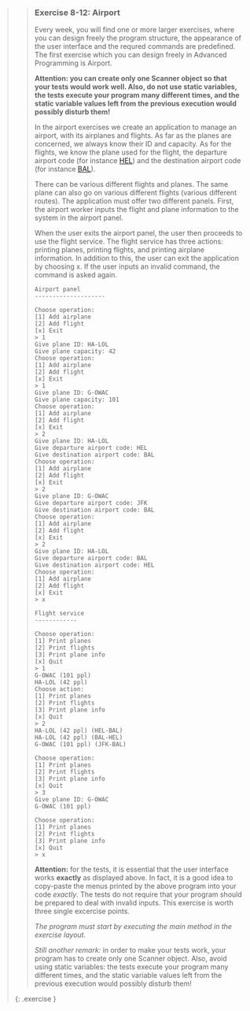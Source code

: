 >>### Exercise 8-12: Airport
>>
>> Every week, you will find one or more larger exercises, where you can design freely the program structure, the appearance of the user interface and the requred commands are predefined. The first exercise which you can design freely in Advanced Programming is Airport.
>>
>> **Attention: you can create only one Scanner object so that your tests would work well. Also, do not use static variables, the tests execute your program many different times, and the static variable values left from the previous execution would possibly disturb them!**
>>
>> In the airport exercises we create an application to manage an airport, with its airplanes and flights. As far as the planes are concerned, we always know their ID and capacity. As for the flights, we know the plane used for the flight, the departure airport code (for instance [HEL](http://en.wikipedia.org/wiki/Helsinki_Airport)) and the destination airport code (for instance [BAL](http://en.wikipedia.org/wiki/Batman_Airport)).
>>
>> There can be various different flights and planes. The same plane can also go on various different flights (various different routes). The application must offer two different panels. First, the airport worker inputs the flight and plane information to the system in the airport panel.
>>
>> When the user exits the airport panel, the user then proceeds to use the flight service. The flight service has three actions: printing planes, printing flights, and printing airplane information. In addition to this, the user can exit the application by choosing x. If the user inputs an invalid command, the command is asked again.
>>
>> ```output
>> Airport panel
>> --------------------
>>
>> Choose operation:
>> [1] Add airplane
>> [2] Add flight
>> [x] Exit
>> > 1
>> Give plane ID: HA-LOL
>> Give plane capacity: 42
>> Choose operation:
>> [1] Add airplane
>> [2] Add flight
>> [x] Exit
>> > 1
>> Give plane ID: G-OWAC
>> Give plane capacity: 101
>> Choose operation:
>> [1] Add airplane
>> [2] Add flight
>> [x] Exit
>> > 2
>> Give plane ID: HA-LOL
>> Give departure airport code: HEL
>> Give destination airport code: BAL
>> Choose operation:
>> [1] Add airplane
>> [2] Add flight
>> [x] Exit
>> > 2
>> Give plane ID: G-OWAC
>> Give departure airport code: JFK
>> Give destination airport code: BAL
>> Choose operation:
>> [1] Add airplane
>> [2] Add flight
>> [x] Exit
>> > 2
>> Give plane ID: HA-LOL
>> Give departure airport code: BAL
>> Give destination airport code: HEL
>> Choose operation:
>> [1] Add airplane
>> [2] Add flight
>> [x] Exit
>> > x
>>
>> Flight service
>> ------------
>>
>> Choose operation:
>> [1] Print planes
>> [2] Print flights
>> [3] Print plane info
>> [x] Quit
>> > 1
>> G-OWAC (101 ppl)
>> HA-LOL (42 ppl)
>> Choose action:
>> [1] Print planes
>> [2] Print flights
>> [3] Print plane info
>> [x] Quit
>> > 2
>> HA-LOL (42 ppl) (HEL-BAL)
>> HA-LOL (42 ppl) (BAL-HEL)
>> G-OWAC (101 ppl) (JFK-BAL)
>>
>> Choose operation:
>> [1] Print planes
>> [2] Print flights
>> [3] Print plane info
>> [x] Quit
>> > 3
>> Give plane ID: G-OWAC
>> G-OWAC (101 ppl)
>>
>> Choose operation:
>> [1] Print planes
>> [2] Print flights
>> [3] Print plane info
>> [x] Quit
>> > x
>> ```
>>  
>> **Attention:** for the tests, it is essential that the user interface works **exactly** as displayed above. In fact, it is a good idea to copy-paste the menus printed by the above program into your code *exactly*. The tests do not require that your program should be prepared to deal with invalid inputs. This exercise is worth three single excercise points.
>>
>> *The program must start by executing the main method in the exercise layout.*
>>
>> *Still another remark:* in order to make your tests work, your program has to create only one Scanner object. Also, avoid using static variables: the tests execute your program many different times, and the static variable values left from the previous execution would possibly disturb them!
>>
>{: .exercise }